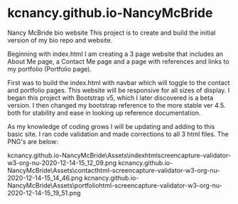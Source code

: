# kcnancy.github.io-NancyMcBride
Nancy McBride bio website
This project is to create and build the initial version of my bio repo and website. 

Beginning with index.html I am creating a 3 page website that includes an About Me page,
a Contact Me page and a page with references and links to my portfolio (Portfolio page).

First was to build the index.html with navbar which will toggle to the contact and portfolio pages. 
This website will be responsive for all sizes of display. I began this project with Bootstrap v5, which I later discovered is a beta version.
I then changed my bootstrap reference to the more stable ver 4.5. both for stability and ease in looking up reference documentation.

As my knowledge of coding grows I will be updating and adding to this basic site. 
I ran code validation and made corrections to all 3 html files. The PNG's are below:


kcnancy.github.io-NancyMcBride\Assets\indexhtmlscreencapture-validator-w3-org-nu-2020-12-14-15_12_09.png
kcnancy.github.io-NancyMcBride\Assets\contacthtml-screencapture-validator-w3-org-nu-2020-12-14-15_14_46.png
kcnancy.github.io-NancyMcBride\Assets\portfoliohtml-screencapture-validator-w3-org-nu-2020-12-14-15_19_51.png

